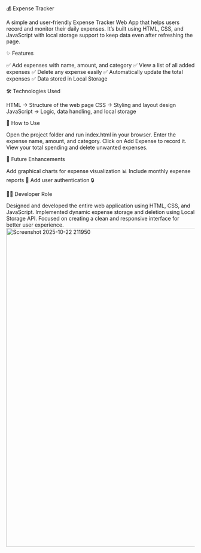 💰 Expense Tracker

A simple and user-friendly Expense Tracker Web App that helps users record and monitor their daily expenses. It’s built using HTML, CSS, and JavaScript with local storage support to keep data even after refreshing the page.

✨ Features

✅ Add expenses with name, amount, and category
✅ View a list of all added expenses
✅ Delete any expense easily
✅ Automatically update the total expenses
✅ Data stored in Local Storage

🛠️ Technologies Used

HTML → Structure of the web page
CSS → Styling and layout design
JavaScript → Logic, data handling, and local storage

🚀 How to Use

Open the project folder and run index.html in your browser.
Enter the expense name, amount, and category.
Click on Add Expense to record it.
View your total spending and delete unwanted expenses.

🎯 Future Enhancements

Add graphical charts for expense visualization 📊
Include monthly expense reports 📅
Add user authentication 🔒

👩‍💻 Developer Role

Designed and developed the entire web application using HTML, CSS, and JavaScript.
Implemented dynamic expense storage and deletion using Local Storage API.
Focused on creating a clean and responsive interface for better user experience.
<img width="845" height="849" alt="Screenshot 2025-10-22 211950" src="https://github.com/user-attachments/assets/9abff65a-c422-4d65-959d-499e70dadaf4" />
